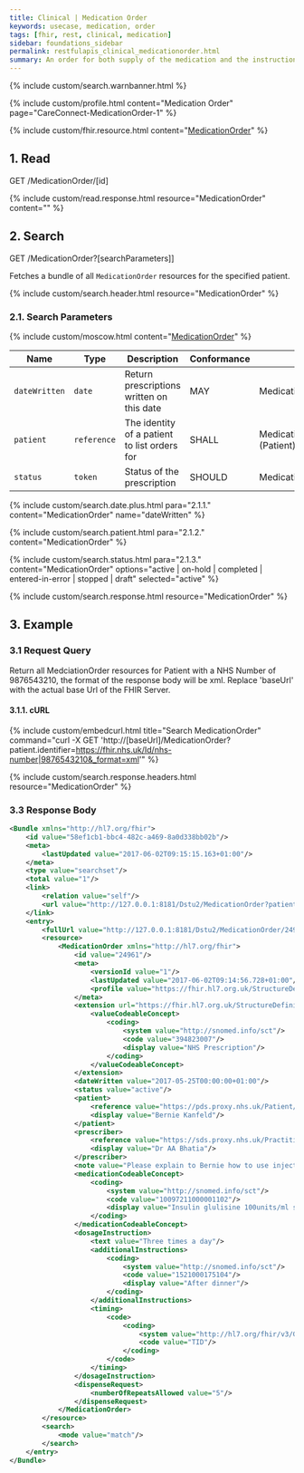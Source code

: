```yaml
---
title: Clinical | Medication Order
keywords: usecase, medication, order
tags: [fhir, rest, clinical, medication]
sidebar: foundations_sidebar
permalink: restfulapis_clinical_medicationorder.html
summary: An order for both supply of the medication and the instructions for administration of the medication to a patient. The resource is called "MedicationOrder" rather than "MedicationPrescription" to generalize the use across inpatient and outpatient settings as well as for care plans, etc.
---
```

{% include custom/search.warnbanner.html %}

{% include custom/profile.html content="Medication Order" page="CareConnect-MedicationOrder-1" %}

{% include custom/fhir.resource.html content="[MedicationOrder](https://www.hl7.org/fhir/DSTU2/medicationorder.html#search)" %}

## 1. Read ##

<div markdown="span" class="alert alert-success" role="alert">
GET /MedicationOrder/[id]</div>

{% include custom/read.response.html resource="MedicationOrder" content="" %}

## 2. Search ##

<div markdown="span" class="alert alert-success" role="alert">
GET /MedicationOrder?[searchParameters]]</div>

Fetches a bundle of all `MedicationOrder` resources for the specified patient.

{% include custom/search.header.html resource="MedicationOrder" %}

### 2.1. Search Parameters ###

{% include custom/moscow.html content="[MedicationOrder](https://www.hl7.org/fhir/DSTU2/medicationorder.html#search)" %}

| Name    | Type   | Description    | Conformance        | Path |
|---------|--------|----------------|--------------------|------|
| `dateWritten` | `date` | Return prescriptions written on this date | MAY | MedicationOrder.dateWritten |
| `patient` | `reference` | The identity of a patient to list orders for | SHALL | MedicationOrder.patient<br>(Patient) |
| `status` | `token` | Status of the prescription | SHOULD | MedicationOrder.status |

<!--
| `datewritten` | `date` | Return prescriptions written on this date |  | MedicationOrder.dateWritten |
| `identifier` | `token` | The source system of the prescriptions for  |  | MedicationOrder.identifier |
{% include custom/search.date.plus.html content="MedicationOrder" name="datewritten"  %}

{% include custom/search.identifier.html resource="MedicationOrder" content="identifier" subtext="System Filter" example="https://theccg.systemsupplier.co.uk/MedicationOrder|" text1="The CCG System Supplier" text2="not specified" %}
-->
{% include custom/search.date.plus.html para="2.1.1." content="MedicationOrder" name="dateWritten"  %}

{% include custom/search.patient.html para="2.1.2." content="MedicationOrder" %}

{% include custom/search.status.html para="2.1.3." content="MedicationOrder" options="active | on-hold | completed | entered-in-error | stopped | draft" selected="active"  %}

{% include custom/search.response.html resource="MedicationOrder" %}

## 3. Example ##

### 3.1 Request Query ###

Return all MedciationOrder resources for Patient with a NHS Number of 9876543210, the format of the response body will be xml. Replace 'baseUrl' with the actual base Url of the FHIR Server.

#### 3.1.1. cURL ####

{% include custom/embedcurl.html title="Search MedicationOrder" command="curl -X GET  'http://[baseUrl]/MedicationOrder?patient.identifier=https://fhir.nhs.uk/Id/nhs-number|9876543210&_format=xml'" %}

{% include custom/search.response.headers.html resource="MedicationOrder" %}

### 3.3 Response Body ###

```xml
<Bundle xmlns="http://hl7.org/fhir">
    <id value="58ef1cb1-bbc4-482c-a469-8a0d338bb02b"/>
    <meta>
        <lastUpdated value="2017-06-02T09:15:15.163+01:00"/>
    </meta>
    <type value="searchset"/>
    <total value="1"/>
    <link>
        <relation value="self"/>
        <url value="http://127.0.0.1:8181/Dstu2/MedicationOrder?patient=https%3A%2F%2Fpds.proxy.nhs.uk%2FPatient%2F9876543210"/>
    </link>
    <entry>
        <fullUrl value="http://127.0.0.1:8181/Dstu2/MedicationOrder/24961"/>
        <resource>
            <MedicationOrder xmlns="http://hl7.org/fhir">
                <id value="24961"/>
                <meta>
                    <versionId value="1"/>
                    <lastUpdated value="2017-06-02T09:14:56.728+01:00"/>
                    <profile value="https://fhir.hl7.org.uk/StructureDefinition/CareConnect-MedicationOrder-1"/>
                </meta>
                <extension url="https://fhir.hl7.org.uk/StructureDefinition/Extension-CareConnect-MedicationSupplyType-1">
                    <valueCodeableConcept>
                        <coding>
                            <system value="http://snomed.info/sct"/>
                            <code value="394823007"/>
                            <display value="NHS Prescription"/>
                        </coding>
                    </valueCodeableConcept>
                </extension>
                <dateWritten value="2017-05-25T00:00:00+01:00"/>
                <status value="active"/>
                <patient>
                    <reference value="https://pds.proxy.nhs.uk/Patient/9876543210"/>
                    <display value="Bernie Kanfeld"/>
                </patient>
                <prescriber>
                    <reference value="https://sds.proxy.nhs.uk/Practitioner/G8133438"/>
                    <display value="Dr AA Bhatia"/>
                </prescriber>
                <note value="Please explain to Bernie how to use injector."/>
                <medicationCodeableConcept>
                    <coding>
                        <system value="http://snomed.info/sct"/>
                        <code value="10097211000001102"/>
                        <display value="Insulin glulisine 100units/ml solution for injection 3ml pre-filled disposable devices"/>
                    </coding>
                </medicationCodeableConcept>
                <dosageInstruction>
                    <text value="Three times a day"/>
                    <additionalInstructions>
                        <coding>
                            <system value="http://snomed.info/sct"/>
                            <code value="1521000175104"/>
                            <display value="After dinner"/>
                        </coding>
                    </additionalInstructions>
                    <timing>
                        <code>
                            <coding>
                                <system value="http://hl7.org/fhir/v3/GTSAbbreviation"/>
                                <code value="TID"/>
                            </coding>
                        </code>
                    </timing>
                </dosageInstruction>
                <dispenseRequest>
                    <numberOfRepeatsAllowed value="5"/>
                </dispenseRequest>
            </MedicationOrder>
        </resource>
        <search>
            <mode value="match"/>
        </search>
    </entry>
</Bundle>
```

